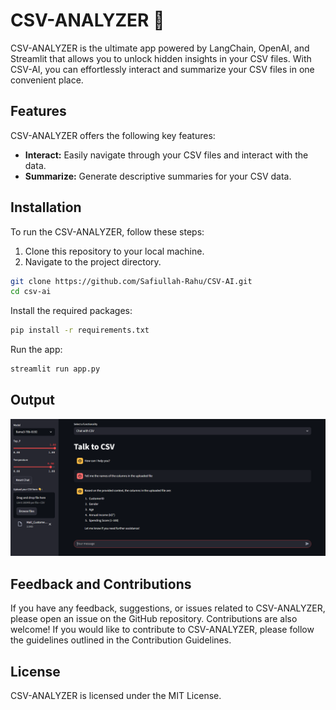 # CSV-ANALYZER 🧠

CSV-ANALYZER is the ultimate app powered by LangChain, OpenAI, and Streamlit that allows you to unlock hidden insights in your CSV files. With CSV-AI, you can effortlessly interact and summarize your CSV files in one convenient place. 

## Features

CSV-ANALYZER offers the following key features:

- **Interact:** Easily navigate through your CSV files and interact with the data.
- **Summarize:** Generate descriptive summaries for your CSV data.

## Installation

To run the CSV-ANALYZER, follow these steps:

1. Clone this repository to your local machine.
2. Navigate to the project directory.

```bash
git clone https://github.com/Safiullah-Rahu/CSV-AI.git
cd csv-ai
```
Install the required packages:

```bash
pip install -r requirements.txt
```
Run the app:
```bash
streamlit run app.py
```

## Output
![App UI](assets/image.png)

## Feedback and Contributions
If you have any feedback, suggestions, or issues related to CSV-ANALYZER, please open an issue on the GitHub repository. Contributions are also welcome! If you would like to contribute to CSV-ANALYZER, please follow the guidelines outlined in the Contribution Guidelines.


## License
CSV-ANALYZER is licensed under the MIT License.